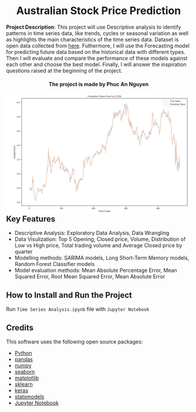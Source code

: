 <h1 align="center">
  Australian Stock Price Prediction
</h1>

**Project Description**: 
This project will use Descriptive analysis to identify patterns in time series data, like trends, cycles or seasonal variation as well as highlights
the main characteristics of the time series data. Dataset is open data collected from [here](https://www.kaggle.com/datasets/ashbellett/australian-historical-stock-prices?resource=download). 
Futhermore, I will use the Forecasting model for predicting future data based on the
historical data with different types. Then I will evaluate and compare the performance of these models against each other and choose the
best model. Finally, I will answer the inspiration questions raised at the beginning of the project.

<h4 align="center">The project is made by Phuc An Nguyen</h4>

<img src="Stock_prediction.png"
     style="float: left; margin-right: 10px;" />

## Key Features

* Descriptive Analysis: Exploratory Data Analysis, Data Wrangling
* Data Visulization: Top 5 Opening, Closed price, Volume, Distribution of Low vs High price, Total trading volume and Average Closed price by quarter 
* Modelling methods: SARIMA models, Long Short-Term Memory models, Random Forest Classifier models 
* Model evaluation methods: Mean Absolute Percentage Error, Mean Squared Error, Root Mean Squared Error, Mean Absolute Error 

## How to Install and Run the Project
Run `Time Series Analysis.ipynb` file with `Jupyter Notebook`

## Credits
This software uses the following open source packages:

- [Python](https://www.python.org/)
- [pandas](https://pandas.pydata.org/)
- [numpy](https://numpy.org/)
- [seaborn](https://seaborn.pydata.org/)
- [matplotlib](https://matplotlib.org/)
- [sklearn](https://scikit-learn.org/stable/)
- [keras](https://keras.io/)
- [statsmodels](https://www.statsmodels.org/stable/index.html)
- [Jupyter Notebook](https://jupyter.org/)



